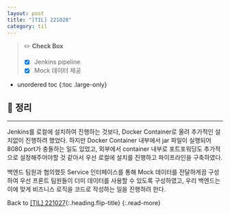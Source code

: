 ```yaml
---
layout: post
title: "[TIL] 221028"
category: til
---
```

> ✏️ **Check Box**
>
> * [x] <label>Jenkins pipeline</label>
> * [x] <label>Mock 데이터 제공</label>

* unordered toc
{:toc .large-only}

## 📌 정리
***

Jenkins를 로컬에 설치하여 진행하는 것보다, Docker Container로 올려 추가적인 설치없이 진행하려 했었다. 하지만 Docker Container 내부에서 jar 파일이 실행되어 8080 port가 충돌하는 일도 있었고, 외부에서 container 내부로 포트포워딩도 추가적으로 설정해주어야할 것 같아서 우선 로컬에 설치를 진행하고 파이프라인을 구축하였다.

백엔드 팀원과 협의했듯 Service 인터페이스를 통해 Mock 데이터를 전달하게끔 구성하여 우선 프론트 팀원들이 더미 데이터를 사용할 수 있도록 구성하였고, 우리 백엔드는 이에 맞게 비즈니스 로직을 코드로 작성하는 일을 진행하려 한다.

Back to [[TIL] 221027](221027-til){:.heading.flip-title}
{:.read-more}